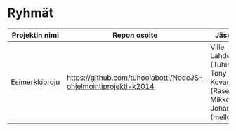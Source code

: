 # Ryhmät

| Projektin nimi     | Repon osoite                                                     | Jäsenet                                                                  |
| ------------------ | ---------------------------------------------------------------- | ------------------------------------------------------------------------ |
| Esimerkkiproju     | https://github.com/tuhoojabotti/NodeJS-ohjelmointiprojekti-k2014 | Ville Lahdenvuo (Tuhis), Tony Kovanen (Rase-), Mikko Johansson (mellowi) |

